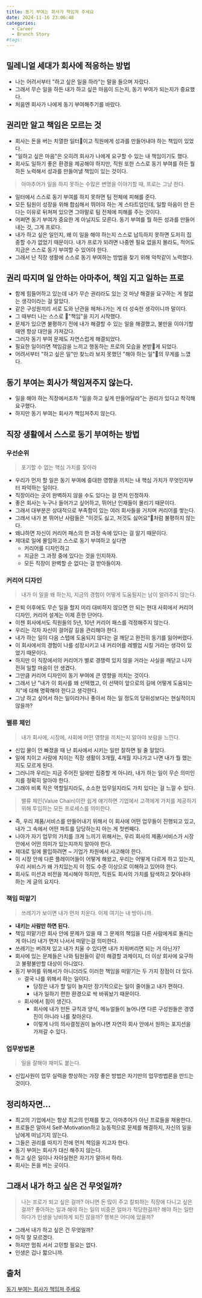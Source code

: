 ```yaml
---
title: 동기 부여는 회사가 책임져 주세요
date: 2024-11-16 23:06:48
categories:
  - Career
  - Brunch Story
#tags:
---
```

## 밀레니얼 세대가 회사에 적응하는 방법

- 나는 어려서부터 "하고 싶은 일을 하라"는 말을 들으며 자랐다.
- 그래서 무슨 일을  하든 내가 하고 싶은 마음이 드는지, 동기 부여가 되는지가 중요했다.
- 처음엔 회사가 나에게 동기 부여해주기를 바랐다.

## 권리만 알고 책임은 모르는 것

- 회사는 돈을 버는 치열한 일터이고 직원에게 성과를 만들어내야 하는 책임이 있었다.
- "일하고 싶은 마음"은 오히려 회사가 나에게 요구할 수 있는 내 책임이기도 했다.
- 회사도 일하기 좋은 환경을 제공해야 하지만, 직원 또한 스스로 동기 부여를 하든 뭘 하든 노력해서 성과를 만들어낼 책임이 있는 것이다.

> 아마추어가 일을 하지 못하는 수많은 변명을 이야기할 때, 프로는 그냥 한다.

- 일터에서 스스로 동기 부여를 하지 못하면 팀 전체에 피해를 준다.
- 모든 팀원이 성장을 위해 합심해서 뛰어야 하는 게 스타트업인데, 일할 마음이 안 든다는 이유로 뒤쳐져 있으면 그야말로 팀 전체에 피해를 주는 것이다.
- 어쩌면 동기 부여가 중요한 게 아닐지도 모른다. 동기 부여를 뭘 하든 성과를 만들어내는 것, 그게 프로다.
- 내가 하고 싶은 일인지, 왜 이 일을 해야 하는지 스스로 납득하지 못하면 도저히 집중할  수가 없었기 때문이다. 내가 프로가 되려면 나중엔 필요 없을지 몰라도, 적어도 지금은 스스로 동기 부여할 수 있어야 한다.
- 그래서 난 직장 생활에 스스로 동기 부여하는 방법을 찾기 위해 악착같이 노력했다.

## 권리 따지며 일 안하는 아마추어, 책임 지고 일하는 프로

- 함께 힘들어하고 있는데 내가 무슨 권리라도 있는 것 마냥 해결을 요구하는 게 철없는 생각이라는 걸 알았다.
- 같은 구성원끼리 서로 도와 난관을 헤쳐나가는 게 더 성숙한 생각이니까 말이다.
- 그 때부터 나는 스스로 "책임"을 지기 시작했다.
- 문제가 있으면 불평하기 전에 내가 해결할 수 있는 일을 해결했고, 불만을 이야기할 때엔 항상 대안을 가져갔다.
- 그러자 동기 부여 문제도 자연스럽게 해결되었다.
- 필요한 일이라면 책임감을 느끼고 행동하는 프로의 모습을 본받게 되었다.
- 어려서부터 "하고 싶은 일"만 찾느라 보지 못했던 "해야 하는 일"의 무게를 느꼈다.

## 동기 부여는 회사가 책임져주지 않는다.

- 일을 해야 하는 직장에서조차 "일을 하고 싶게 만들어달라"는 권리가 있다고 착각해 요구했다.
- 하지만 동기 부여는 회사가 책임져주지 않는다.

## 직장 생활에서 스스로 동기 부여하는 방법

### 우선순위

> 포기할 수 없는 핵심 가치를 찾아라

- 우리가 먼저 할 일은 동기 부여에 중대한 영향을 끼치는 내 핵심 가치가 무엇인지부터 파악하는 일이다.
- 직장이라는 곳이 완벽하지 않을 수도 있다는 걸 먼저 인정하자.
- 좋은 회사는 누구나 들어가고 싶어하고, 뛰어난 인재들이 몰리기 때문이다.
- 그래서 대부분은 상대적으로 부족함이 있는 여러 회사들을 거치며 커리어를 쌓는다.
- 그래서 내가 본 뛰어난 사람들은 "이것도 싫고, 저것도 싫어요"처럼 불평하지 않는다.
- 왜냐하면 자신이 커리어 패스의 한 과정 속에 있다는 걸 알기 때문이다.
- 제대로 일에 몰입하고 스스로 동기 부여하고 싶다면
    - 커리어를 디자인하고
    - 지금은 그 과정 중에 있다는 것을 인지하자.
    - 모든 직장이 완벽할 순 없다는 걸  받아들이자.

### 커리어 디자인

> 내가 이 일을  왜 하는지, 지금의 경험이 어떻게 도움될지는 남이 알려주지 않는다.

- 은퇴 이후에도 무슨 일을 할지 미리 대비하지 않으면 안 되는 현대 사회에서 커리어 디자인, 커리어 설계는 이제 흔한 단어다.
- 이젠 회사에서도 직원들의 5년, 10년 커리어 패스를 걱정해주지 않는다.
- 우리는 각자 자신이 걸어갈 길을 관리해야 한다.
- 내가 하는 일이 다음 스텝에 도움되지 않다는 걸 깨닫고 완전히 동기를 잃어버렸다.
- 이 회사에서의 경험이 나를 성장시키고 내 커리어를 레벨업 시킬 거라는 생각이 있었기 때문이다.
- 하지만 이 직장에서의 커리어가 별로 경쟁력 있지 않을 거라는 사실을 깨닫고 나자 전혀 일할 마음이 안 생겼다.
- 그만큼 커리어 디자인이 동기 부여에 큰 영향을 끼치는 것이다.
- 그래서 난 "내가 이 회사를 왜 선택했고, 이 선택이 앞으로의 길에 어떻게 도움되는지"에 대해 명확해야 한다고 생각한다.
- 그냥 하고 싶어서 하는 일이라거나 좋아서 하는 일 정도의 당위성보다는 현실적이지 않을까?

### 밸류 체인

> 내가 회사에, 시장에, 사회에 어떤 영향을 끼치는지 알아야 보람을 느낀다.

- 신입 물이 안 빠졌을 때 난 회사에서 시키는 일만 잘하면 될 줄 알았다.
- 일에 치이고 사람에 치이는 직장 생활이 3개월, 4개월 지나가고 나면 내가 뭘 했는지도 모르게 된다.
- 그러니까 우리는 지금 주어진 일에만 집중할 게 아니라, 내가 하는 일이 무슨 의미인지를 정확히 알아야 한다.
- 그래야 비록 작은 역할일지라도, 소소한 업무일지라도 가치 있다는 걸 느낄 수 있다.

> 밸류 체인(Value Chain)이란 쉽게 얘기하면 기업에서 고객에게 가치를 제공하기 위해 투입하는 모든 프로세스를 의미한다.

- 즉, 우리 제품/서비스를 만들어내기 위해서 이 회사에 어떤 업무들이 진행되고 있고, 내가 그 속에서 어떤 파트를 담당하는지 아는 게 첫번째다.
- 나아가 자기 업무의 가치를 크게 느끼기 위해서는, 우리 회사의 제품/서비스가 시장 안에서 어떤 의미가 있는지까지 알아야 한다.
- 제대로 일에 몰입하려면 ~ 기업가 차원에서 사고해야 한다.
- 이 시장 안에 다른 플레이어들이 어떻게 해왔고, 우리는 어떻게 다르게 하고 있는지, 우리 서비스가 왜 가치있는지 이 정도 수준 이상으로 이해하고 있어야 한다.
- 회사도 미션과 비전을 제시해야 하지만, 직원도 회사의 가치를 탐색하고 찾아내야 하는 게 글의 요지다.

### 책임  떠맡기

> 쓰레기가 보이면 내가 먼저 치운다. 이제 여기는 내 방이니까.

- **내키는 사람만 하면 된다.**
- 책임 떠맡기란 회사 안에 문제가 있을 때 그 문제의 책임을 다른 사람에게로 돌리는게 아니라 내가 먼저 나서서 떠맡는걸 의미한다.
- 쓰레기는 버려져 있고 내가 치울 수 있다면 내가 치워버리면 되는 거 아닌가?
- 회사에 있는 문제들은 나와 팀원들이 같이 해결할 과제이지, 더 이상 회사에 요구하고 불평불만할 대상이 아니었다.
- 동기 부여를 위해서가 아니더라도 이러한 책임을 떠맡기는 두 가지 장점이 더 있다.
    - 결국 나를 위해서 하는 일이다.
        - 당장은 내가 할 일이 늘지만 장기적으로는 일이 줄어들고 내가 편하다.
        - 내가 일하기 편한 환경으로 싹 바꿔놨기 때문이다.
    - 회사에서 힘이 생긴다.
        - 회사에 내가 만든 규칙과 양식, 메뉴얼들이 늘어나면 다른 구성원들은 경영진이 아니라 나를 찾아온다.
        - 이렇게 나의 의사결정권이 늘어나면 자연히 회사 안에서 원하는 포지션을 가져갈 수 있다.

### 업무방법론

> 일을 잘해야 재미도 붙는다.

- 신입사원이 업무 실력을 향상하는 가장 좋은 방법은 자기만의 업무방법론을 만드는 것이다.

## 정리하자면...

- 최고의 기업에서는 항상 최고의 인재를 찾고, 아마추어가 아닌 프로들을 채용한다.
- 프로들은 알아서 Self-Motivation하고 능동적으로 문제를 해결하지, 자신의 일을 남에게 떠넘기지 않는다.
- 그들은 권리를 따지기 전에 먼저 책임을 지고자 한다.
- 동기 부여는 회사가 대신 해주지 않는다.
- 하고 싶은 일이나 자아실현은 자기가 알아서 하라.
- 회사는 돈을 버는 곳이다.

## 그래서 내가 하고 싶은 건 무엇일까?

>나는 프로가 되고 싶은 걸까?
>아니면 돈 많이 주고 칼퇴하는 직장에 다니고 싶은 걸까?
>좋아하는 일과 해야 하는 일의 비중은 얼마가 적당한걸까?
>해야 하는 일만 하다가 인생을 낭비하게 되진 않을까?
>행복은 어디에 있을까?

- 그래서 내가 하고 싶은 건 무엇일까?
- 아직 잘 모르겠다.
- 하지만 멈춰 서서 고민할 필요는 없다.
- 인생은 겁나 짧으니까.

## 출처

[동기 부여는 회사가 책임져 주세요](https://brunch.co.kr/@goodgdg/22)